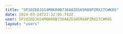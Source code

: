 ```yaml
---
title: "SP10Z6DJGS4M0KR0B736A8ZGSH5R88PZRX27CWK0S"
date: 2024-03-24T22:32:05.742Z
user: SP10Z6DJGS4M0KR0B736A8ZGSH5R88PZRX27CWK0S
layout: "users"
---
```

    